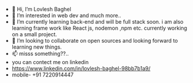 - 👋 Hi, I’m Lovlesh Baghel
- 👀 I’m interested in web dev and much more..
- 🌱 I’m currently learning back-end and will be full stack soon. i am also learning frame work like React js, nodemon ,npm etc. currently working on a small project.
- 💞️ I’m looking to collaborate on open sources and looking forward to learning new things.
- 📫 misss something??..
- you can contect me on linkedin 
- https://www.linkedin.com/in/lovlesh-baghel-98bb7b1a9/
- mobile- +91 7220914447

<!---
love0107/love0107 is a ✨ special ✨ repository because its `README.md` (this file) appears on your GitHub profile.
You can click the Preview link to take a look at your changes.
--
